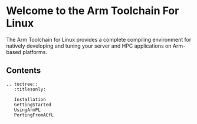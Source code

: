 # Welcome to the Arm Toolchain For Linux

The Arm Toolchain for Linux provides a complete compiling environment for
natively developing and tuning your server and HPC applications on Arm-based
platforms.

## Contents

```{eval-rst}
.. toctree::
   :titlesonly:

   Installation
   GettingStarted
   UsingArmPL
   PortingFromACfL
```
